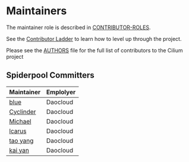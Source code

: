 # Maintainers

The maintainer role is described in [CONTRIBUTOR-ROLES](https://github.com/spidernet-io/community/blob/main/CONTRIBUTOR-ROLES.md).

See the [Contributor Ladder](https://github.com/spidernet-io/community/blob/main/CONTRIBUTOR-LADDER.md) to learn how to level up through the project.

Please see the [AUTHORS](./AUTHORS) file for the full list of contributors to the Cilium project

## Spiderpool Committers

| Maintainer                                 | Emplolyer |
|--------------------------------------------|-----------|
| [blue](https://github.com/weizhoublue)     | Daocloud  |
| [Cyclinder](https://github.com/cyclinder ) | Daocloud  |
| [Michael](https://github.com/windsonsea)   | Daocloud  |
| [lcarus](https://github.com/Icarus9913)    | Daocloud  |
| [tao yang](https://github.com/ty-dc)       | Daocloud  |
| [kai yan](https://github.com/yankay)       | Daocloud  |
